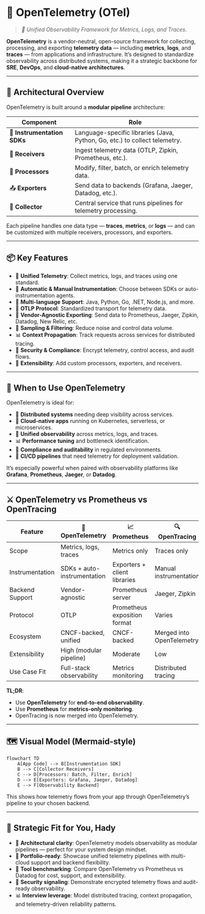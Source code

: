 # 📡 OpenTelemetry (OTel)

> _📖 Unified Observability Framework for Metrics, Logs, and Traces._

**OpenTelemetry** is a vendor-neutral, open-source framework for collecting, processing, and exporting **telemetry data** — including **metrics**, **logs**, and **traces** — from applications and infrastructure. It’s designed to standardize observability across distributed systems, making it a strategic backbone for **SRE**, **DevOps**, and **cloud-native architectures**.

---

## 🧠 Architectural Overview

OpenTelemetry is built around a **modular pipeline** architecture:

| Component                   | Role                                                                       |
| --------------------------- | -------------------------------------------------------------------------- |
| 🧰 **Instrumentation SDKs** | Language-specific libraries (Java, Python, Go, etc.) to collect telemetry. |
| 📡 **Receivers**            | Ingest telemetry data (OTLP, Zipkin, Prometheus, etc.).                    |
| 🔄 **Processors**           | Modify, filter, batch, or enrich telemetry data.                           |
| 📤 **Exporters**            | Send data to backends (Grafana, Jaeger, Datadog, etc.).                    |
| 🧱 **Collector**            | Central service that runs pipelines for telemetry processing.              |

Each pipeline handles one data type — **traces**, **metrics**, or **logs** — and can be customized with multiple receivers, processors, and exporters.

---

## 📦 Key Features

- 🧬 **Unified Telemetry**: Collect metrics, logs, and traces using one standard.
- 🔁 **Automatic & Manual Instrumentation**: Choose between SDKs or auto-instrumentation agents.
- 🧰 **Multi-language Support**: Java, Python, Go, .NET, Node.js, and more.
- 📡 **OTLP Protocol**: Standardized transport for telemetry data.
- 🔌 **Vendor-Agnostic Exporting**: Send data to Prometheus, Jaeger, Zipkin, Datadog, New Relic, etc.
- 🧪 **Sampling & Filtering**: Reduce noise and control data volume.
- 📊 **Context Propagation**: Track requests across services for distributed tracing.
- 🔐 **Security & Compliance**: Encrypt telemetry, control access, and audit flows.
- 🧩 **Extensibility**: Add custom processors, exporters, and receivers.

---

## 🚀 When to Use OpenTelemetry

OpenTelemetry is ideal for:

- 🧠 **Distributed systems** needing deep visibility across services.
- 🧰 **Cloud-native apps** running on Kubernetes, serverless, or microservices.
- 🔁 **Unified observability** across metrics, logs, and traces.
- 📊 **Performance tuning** and bottleneck identification.
- 🔐 **Compliance and auditability** in regulated environments.
- 🧪 **CI/CD pipelines** that need telemetry for deployment validation.

It’s especially powerful when paired with observability platforms like **Grafana**, **Prometheus**, **Jaeger**, or **Datadog**.

---

## ⚔️ OpenTelemetry vs Prometheus vs OpenTracing

| Feature         | 📡 **OpenTelemetry**        | 📈 **Prometheus**            | 🔍 **OpenTracing**        |
| --------------- | --------------------------- | ---------------------------- | ------------------------- |
| Scope           | Metrics, logs, traces       | Metrics only                 | Traces only               |
| Instrumentation | SDKs + auto-instrumentation | Exporters + client libraries | Manual instrumentation    |
| Backend Support | Vendor-agnostic             | Prometheus server            | Jaeger, Zipkin            |
| Protocol        | OTLP                        | Prometheus exposition format | Varies                    |
| Ecosystem       | CNCF-backed, unified        | CNCF-backed                  | Merged into OpenTelemetry |
| Extensibility   | High (modular pipeline)     | Moderate                     | Low                       |
| Use Case Fit    | Full-stack observability    | Metrics monitoring           | Distributed tracing       |

**TL;DR**:

- Use **OpenTelemetry** for **end-to-end observability**.
- Use **Prometheus** for **metrics-only monitoring**.
- OpenTracing is now merged into OpenTelemetry.

---

## 🗺️ Visual Model (Mermaid-style)

```mermaid
flowchart TD
    A[App Code] --> B[Instrumentation SDK]
    B --> C[Collector Receivers]
    C --> D[Processors: Batch, Filter, Enrich]
    D --> E[Exporters: Grafana, Jaeger, Datadog]
    E --> F[Observability Backend]
```

This shows how telemetry flows from your app through OpenTelemetry’s pipeline to your chosen backend.

---

## 🧩 Strategic Fit for You, Hady

- 🧠 **Architectural clarity**: OpenTelemetry models observability as modular pipelines — perfect for your system design mindset.
- 📁 **Portfolio-ready**: Showcase unified telemetry pipelines with multi-cloud support and backend flexibility.
- 🧪 **Tool benchmarking**: Compare OpenTelemetry vs Prometheus vs Datadog for cost, support, and extensibility.
- 🔐 **Security signaling**: Demonstrate encrypted telemetry flows and audit-ready observability.
- 📊 **Interview leverage**: Model distributed tracing, context propagation, and telemetry-driven reliability patterns.
